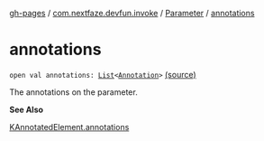 [gh-pages](../../index.md) / [com.nextfaze.devfun.invoke](../index.md) / [Parameter](index.md) / [annotations](./annotations.md)

# annotations

`open val annotations: `[`List`](https://kotlinlang.org/api/latest/jvm/stdlib/kotlin.collections/-list/index.html)`<`[`Annotation`](https://kotlinlang.org/api/latest/jvm/stdlib/kotlin/-annotation/index.html)`>` [(source)](https://github.com/NextFaze/dev-fun/tree/master/devfun/src/main/java/com/nextfaze/devfun/invoke/View.kt#L48)

The annotations on the parameter.

**See Also**

[KAnnotatedElement.annotations](https://kotlinlang.org/api/latest/jvm/stdlib/kotlin.reflect/-k-annotated-element/annotations.html)


